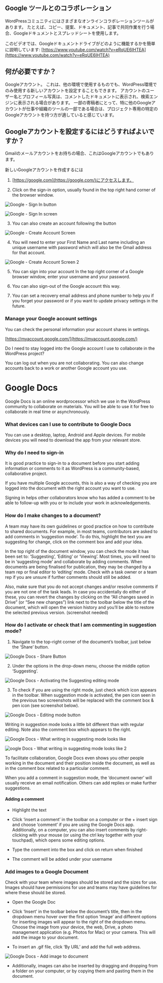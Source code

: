 ## Google ツールとのコラボレーション

  

WordPressコミュニティにはさまざまなオンラインコラボレーションツールがあります。 たとえば、コピー、提案、ドキュメント、記事で共同作業を行う場合、Googleドキュメントとスプレッドシートを使用します。

  

このビデオでは、Googleドキュメントドライブがどのように機能するかを簡単に説明しています: [https://www.youtube.com/watch?v=eRqUE6IHTEA](https://www.youtube.com/watch?v=eRqUE6IHTEA)

## 何が必要ですか？

Googleアカウント。 これは、他の環境で使用するものでも、WordPress環境でのみ使用する新しいアカウントを設定することもできます。 アカウントのユーザー名とプロフィール写真は、コメントしたドキュメントに表示され、検索エンジンに表示される場合があります。 一部の寄稿者にとって、特に他のGoogleアカウントが仕事や組織のツールの一部である場合は、プロジェクト専用の特定のGoogleアカウントを持つ方が適していると感じています。

## Googleアカウントを設定するにはどうすればよいですか？

Gmailのメールアカウントをお持ちの場合、これはGoogleアカウントでもあります。

  

新しいGoogleアカウントを作成するには

1.   [https://google.com](https://google.com/)にアクセスします。
    
2.  Click on the sign-in option, usually found in the top right hand corner of the browser window.
    

![Google - Sign In button](https://github.com/WordPress/contributor-day-handbook/blob/master/images/Google%20Docs%20-%20Sign%20In%20_en.png)

![Google - Sign In screen](https://github.com/WordPress/contributor-day-handbook/blob/master/images/Google%20Docs%20-%20Sign%20In%202_en.png)

3.  You can also create an account following the button
    

![Google - Create Account Screen](https://github.com/WordPress/contributor-day-handbook/blob/master/images/Google%20Docs%20-%20Create%20Account_en.png)

4.  You will need to enter your First Name and Last name including an unique username with password which will also be the Gmail address for that account.
    

![Google - Create Account Screen 2](https://github.com/WordPress/contributor-day-handbook/blob/master/images/Google%20Docs%20-%20Create%20Account%202_en.png)

5.  You can sign into your account In the top right corner of a Google browser window, enter your username and your password.
    
6.  You can also sign-out of the Google account this way.
    
7.  You can set a recovery email address and phone number to help you if you forget your password or if you want to update privacy settings in the future.
    

### Manage your Google account settings

You can check the personal information your account shares in settings.

[https://myaccount.google.com/](https://myaccount.google.com/)

  

Do I need to stay logged into the Google account I use to collaborate in the WordPress project?

You can log out when you are not collaborating. You can also change accounts back to a work or another Google account you use.

  
  

# Google Docs

Google Docs is an online wordprocessor which we use in the WordPress community to collaborate on materials. You will be able to use it for free to collaborate in real time or asynchronously.

### What devices can I use to contribute to Google Docs

You can use a desktop, laptop, Android and Apple devices. For mobile devices you will need to download the app from your relevant store.

### Why do I need to sign-in

It is good practice to sign-in to a document before you start adding information or comments to it as WordPress is a community-based, collaborative project.

  

If you have multiple Google accounts, this is also a way of checking you are logged into the document with the right account you want to use.

  

Signing in helps other collaborators know who has added a comment to be able to follow-up with you or to include your work in acknowledgements.

### How do I make changes to a document?

A team may have its own guidelines or good practice on how to contribute to shared documents. For example, in most teams, contributors are asked to add comments in ‘suggestion mode’. To do this, highlight the text you are suggesting for change, click on the comment box and add your idea.

  

In the top right of the document window, you can check the mode it has been set to: ‘Suggesting’, ‘Editing’ or ‘Viewing’. Most times, you will need to be in ‘suggesting mode’ and collaborate by adding comments. When documents are being finalised for publication, they may be changed by a team rep or final editor to ‘editing’ mode. Check with a task owner or a team rep if you are unsure if further comments should still be added.

  

Also, make sure that you do not accept changes and/or resolve comments if you are not one of the task leads. In case you accidentally do either of these, you can revert the changes by clicking on the “All changes saved in Drive” (or “See new changes”) link next to the toolbar below the title of the document, which will open the version history and you’ll be able to restore the selected previous version. (screenshot needed)

### How do I activate or check that I am commenting in suggestion mode?

  

1.  Navigate to the top-right corner of the document’s toolbar, just below the ‘Share’ button.
    

![Google Docs - Share Button](https://github.com/WordPress/contributor-day-handbook/blob/master/images/Google%20Docs%20-%20Share%20Button_en.png)

2.  Under the options in the drop-down menu, choose the middle option ‘Suggesting’.
    

![Google Docs - Activating the Suggesting editing mode](https://github.com/WordPress/contributor-day-handbook/blob/master/images/Google%20Docs%20-%20Edit%20Document%201_en.png)

3.  To check if you are using the right mode, just check which icon appears in the toolbar. When suggestion mode is activated, the pen icon seen in the previous two screenshots will be replaced with the comment box & pen icon (see screenshot below).
    

![Google Docs - Editing mode button](https://github.com/WordPress/contributor-day-handbook/blob/master/images/Google%20Docs%20-%20Edit%20Document%202_en.png)

  

Writing in suggestion mode looks a little bit different than with regular editing. Note also the comment box which appears to the right.

![Google Docs - What writing in suggesting mode looks like](https://github.com/WordPress/contributor-day-handbook/blob/master/images/Google%20Docs%20-%20Edit%20Document%203_en.png)

  

![oogle Docs - What writing in suggesting mode looks like 2](https://github.com/WordPress/contributor-day-handbook/blob/master/images/Google%20Docs%20-%20Edit%20Document%204_en.jpg)

  

To facilitate collaboration, Google Docs even shows you other people working in the document and their position inside the document, as well as in the comment box related to a particular comment.

  

When you add a comment in suggestion mode, the ‘document owner’ will usually receive an email notification. Others can add replies or make further suggestions.

  

#### Adding a comment

-   Highlight the text
    
-   Click ‘insert a comment’ in the toolbar on a computer or the + insert sign and choose ‘comment’ if you are using the Google Docs app. Additionally, on a computer, you can also insert comments by right-clicking with your mouse (or using the ctrl key together with your touchpad), which opens some editing options.
    
-   Type the comment into the box and click on return when finished
    
-   The comment will be added under your username
    

  

### Add images to a Google Document

Check with your team where images should be stored and the sizes for use. Images should have permissions for use and teams may have guidelines for where these should be stored.

-   Open the Google Doc
    
-   Click ‘Insert’ in the toolbar below the document’s title, then in the dropdown menu hover over the first option ‘Image’ and different options for inserting images will appear to the right of the dropdown menu. Choose the image from your device, the web, Drive, a photo management application (e.g. Photos for Mac) or your camera. This will add the image to your document.
    
-   To insert an .gif file, click ‘By URL’ and add the full web address.
    

![Google Docs - Add image to document](https://github.com/WordPress/contributor-day-handbook/blob/master/images/Google%20Docs%20-%20Add%20Image_en.png)

-   Additionally, images can also be inserted by dragging and dropping from a folder on your computer, or by copying them and pasting them in the document.
